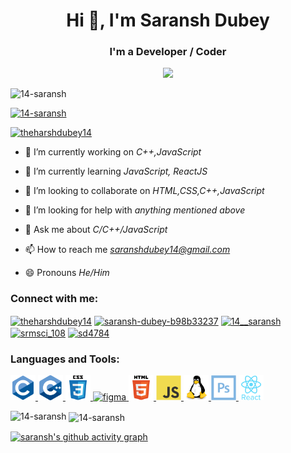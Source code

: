 <h1 align="center">Hi 👋, I'm Saransh Dubey</h1>
<h3 align="center">I'm a Developer / Coder</h3>

<p align="center">
<img src="https://media4.giphy.com/media/C7l38dCPSgz6mPiDgQ/giphy.gif?cid=ecf05e476x84fsisdt2yrcu61n6hq3pdoj9r2sbza2hf04l1&rid=giphy.gif&ct=g">
</p>

<p align="left"> <img src="https://komarev.com/ghpvc/?username=14-saransh&label=Profile%20views&color=0e75b6&style=flat" alt="14-saransh" /> </p>

<p align="left"> <a href="https://github.com/ryo-ma/github-profile-trophy"><img src="https://github-profile-trophy.vercel.app/?username=14-saransh" alt="14-saransh" /></a> </p>

<p align="left"> <a href="https://twitter.com/theharshdubey14" target="blank"><img src="https://img.shields.io/twitter/follow/theharshdubey14?logo=twitter&style=for-the-badge" alt="theharshdubey14" /></a> </p>

- 🔭 I’m currently working on *C++,JavaScript*

- 🌱 I’m currently learning *JavaScript, ReactJS*

- 👯 I’m looking to collaborate on *HTML,CSS,C++,JavaScript*

- 🤝 I’m looking for help with *anything mentioned above*

- 💬 Ask me about *C/C++/JavaScript*

- 📫 How to reach me *saranshdubey14@gmail.com*

- 😄 Pronouns *He/Him*

<h3 align="left">Connect with me:</h3>
<p align="left">
<a href="https://twitter.com/theharshdubey14" target="blank"><img align="center" src="https://raw.githubusercontent.com/rahuldkjain/github-profile-readme-generator/master/src/images/icons/Social/twitter.svg" alt="theharshdubey14" height="30" width="40" /></a>
<a href="https://linkedin.com/in/saransh-dubey-b98b33237" target="blank"><img align="center" src="https://raw.githubusercontent.com/rahuldkjain/github-profile-readme-generator/master/src/images/icons/Social/linked-in-alt.svg" alt="saransh-dubey-b98b33237" height="30" width="40" /></a>
<a href="https://instagram.com/14__saransh" target="blank"><img align="center" src="https://raw.githubusercontent.com/rahuldkjain/github-profile-readme-generator/master/src/images/icons/Social/instagram.svg" alt="14__saransh" height="30" width="40" /></a>
<a href="https://www.codechef.com/users/srmsci_108" target="blank"><img align="center" src="https://cdn.jsdelivr.net/npm/simple-icons@3.1.0/icons/codechef.svg" alt="srmsci_108" height="30" width="40" /></a>
<a href="https://www.hackerrank.com/sd4784" target="blank"><img align="center" src="https://raw.githubusercontent.com/rahuldkjain/github-profile-readme-generator/master/src/images/icons/Social/hackerrank.svg" alt="sd4784" height="30" width="40" /></a>
</p>

<h3 align="left">Languages and Tools:</h3>
<p align="left"> <a href="https://www.cprogramming.com/" target="_blank" rel="noreferrer"> <img src="https://raw.githubusercontent.com/devicons/devicon/master/icons/c/c-original.svg" alt="c" width="40" height="40"/> </a> <a href="https://www.w3schools.com/cpp/" target="_blank" rel="noreferrer"> <img src="https://raw.githubusercontent.com/devicons/devicon/master/icons/cplusplus/cplusplus-original.svg" alt="cplusplus" width="40" height="40"/> </a> <a href="https://www.w3schools.com/css/" target="_blank" rel="noreferrer"> <img src="https://raw.githubusercontent.com/devicons/devicon/master/icons/css3/css3-original-wordmark.svg" alt="css3" width="40" height="40"/> </a> <a href="https://www.figma.com/" target="_blank" rel="noreferrer"> <img src="https://www.vectorlogo.zone/logos/figma/figma-icon.svg" alt="figma" width="40" height="40"/> </a> <a href="https://www.w3.org/html/" target="_blank" rel="noreferrer"> <img src="https://raw.githubusercontent.com/devicons/devicon/master/icons/html5/html5-original-wordmark.svg" alt="html5" width="40" height="40"/> </a> <a href="https://developer.mozilla.org/en-US/docs/Web/JavaScript" target="_blank" rel="noreferrer"> <img src="https://raw.githubusercontent.com/devicons/devicon/master/icons/javascript/javascript-original.svg" alt="javascript" width="40" height="40"/> </a> <a href="https://www.linux.org/" target="_blank" rel="noreferrer"> <img src="https://raw.githubusercontent.com/devicons/devicon/master/icons/linux/linux-original.svg" alt="linux" width="40" height="40"/> </a> <a href="https://www.photoshop.com/en" target="_blank" rel="noreferrer"> <img src="https://raw.githubusercontent.com/devicons/devicon/master/icons/photoshop/photoshop-line.svg" alt="photoshop" width="40" height="40"/> </a> <a href="https://reactjs.org/" target="_blank" rel="noreferrer"> <img src="https://raw.githubusercontent.com/devicons/devicon/master/icons/react/react-original-wordmark.svg" alt="react" width="40" height="40"/> </a> </p>

<p><img align="left" src="https://github-readme-stats.vercel.app/api/top-langs?username=14-saransh&show_icons=true&locale=en&layout=compact" alt="14-saransh" /></p>

<p>&nbsp;<img align="center" src="https://github-readme-stats.vercel.app/api?username=14-saransh&show_icons=true&locale=en" alt="14-saransh" /></p>

[![saransh's github activity graph](https://activity-graph.herokuapp.com/graph?username=14-saransh&cotton_candy)](https://github.com/14-saransh)
